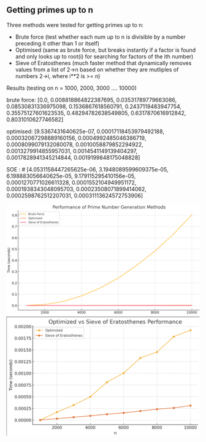 Getting primes up to n
----------------------

Three methods were tested for getting primes up to n:

- Brute force (test whether each num up to n is divisible by a number preceding it other than 1 or itself)
- Optimised (same as brute force, but breaks instantly if a factor is found and only looks up to root(i) for searching for factors of the ith number)
- Sieve of Eratosthenes (much faster method that dynamically removes values from a list of 2->n based on whether they are mutliples of numbers 2->i, where i**2 is >= n)

Results (testing on n = 1000, 2000, 3000 .... 10000)

brute force:     [0.0, 0.008818864822387695, 0.03531789779663086, 0.08530831336975098, 0.1536867618560791, 0.2437119483947754, 0.35575127601623535, 0.48294782638549805, 0.6317870616912842, 0.8031010627746582]

optimised:     [9.5367431640625e-07, 0.00017118453979492188, 0.00032067298889160156, 0.0004992485046386719, 0.0008099079132080078, 0.0010058879852294922, 0.0013279914855957031, 0.0014541149139404297, 0.0017828941345214844, 0.0019199848175048828]

SOE :     # [4.0531158447265625e-06, 3.1948089599609375e-05, 6.198883056640625e-05, 9.179115295410156e-05, 0.0001270771026611328, 0.0001552104949951172, 0.0001938343048095703, 0.00023508071899414062, 0.0002598762512207031, 0.00031113624572753906]

![alt text](<all three methods compared.png>)
![alt text](<Sieve vs Opt.png>)